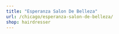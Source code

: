 ```yaml
---
title: "Esperanza Salon De Belleza"
url: /chicago/esperanza-salon-de-belleza/
shop: hairdresser
---
```


